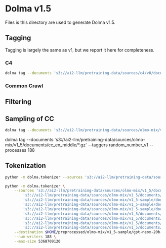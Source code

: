 # Dolma v1.5

Files is this directory are used to generate Dolma v1.5.

## Tagging

Tagging is largely the same as v1, but we report it here for completeness.

### C4

```bash
dolma tag --documents 's3://ai2-llm/pretraining-data/sources/c4/v0/documents/train/*.gz' --taggers pii_regex_with_counts_v2 --processes 188
```

### Common Crawl



## Filtering


## Sampling of CC


```bash
dolma tag --documents 's3://ai2-llm/pretraining-data/sources/olmo-mix/v1_5/documents/cc_en_head/*.gz' 's3://ai2-llm/pretraining-data/sources/olmo-mix/v1_5/documents/cc_en_tail/*.gz' --taggers random_number_v1 --processes 188
```
dolma tag --documents 's3://ai2-llm/pretraining-data/sources/olmo-mix/v1_5/documents/cc_en_middle/*.gz' --taggers random_number_v1 --processes 188


## Tokenization

```bash
python -m dolma.tokenizer --sources 's3://ai2-llm/pretraining-data/sources/olmo-mix/v1_5/documents/*/*' --destination $HOME/preprocessed/olmo-mix/v1_5/gpt-neox-20b-pii-special --num-writers 188 --max-size 17179869184
```

```bash
python -m dolma.tokenizer \
    --sources 's3://ai2-llm/pretraining-data/sources/olmo-mix/v1_5/documents/books/*' \
        's3://ai2-llm/pretraining-data/sources/olmo-mix/v1_5/documents/c4/*' \
        's3://ai2-llm/pretraining-data/sources/olmo-mix/v1_5-sample/documents/cc_en_head/*' \
        's3://ai2-llm/pretraining-data/sources/olmo-mix/v1_5-sample/documents/cc_en_middle/*' \
        's3://ai2-llm/pretraining-data/sources/olmo-mix/v1_5-sample/documents/cc_en_tail/*' \
        's3://ai2-llm/pretraining-data/sources/olmo-mix/v1_5/documents/pes2o/*' \
        's3://ai2-llm/pretraining-data/sources/olmo-mix/v1_5/documents/reddit/*' \
        's3://ai2-llm/pretraining-data/sources/olmo-mix/v1_5/documents/stack/*' \
        's3://ai2-llm/pretraining-data/sources/olmo-mix/v1_5/documents/wiki/*' \
    --destination $HOME/preprocessed/olmo-mix/v1_5-sample/gpt-neox-20b-pii-special \
    --num-writers 188 \
    --max-size 5368709120
```
